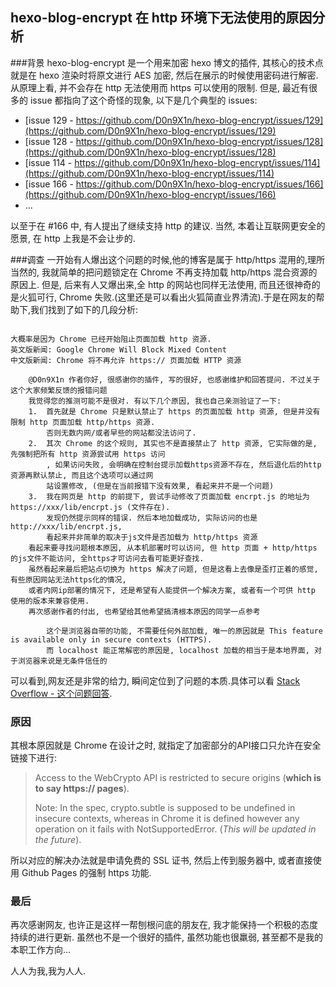 hexo-blog-encrypt 在 http 环境下无法使用的原因分析
---

###背景
hexo-blog-encrypt 是一个用来加密 hexo 博文的插件, 其核心的技术点就是在 hexo 渲染时将原文进行 AES 加密, 然后在展示的时候使用密码进行解密. 从原理上看, 并不会存在 http 无法使用而 https 可以使用的限制. 但是, 最近有很多的 issue 都指向了这个奇怪的现象, 以下是几个典型的 issues:

+ [issue 129 - https://github.com/D0n9X1n/hexo-blog-encrypt/issues/129](https://github.com/D0n9X1n/hexo-blog-encrypt/issues/129)
+ [issue 128 - https://github.com/D0n9X1n/hexo-blog-encrypt/issues/128](https://github.com/D0n9X1n/hexo-blog-encrypt/issues/128)
+ [issue 114 - https://github.com/D0n9X1n/hexo-blog-encrypt/issues/114](https://github.com/D0n9X1n/hexo-blog-encrypt/issues/114)
+ [issue 166 - https://github.com/D0n9X1n/hexo-blog-encrypt/issues/166](https://github.com/D0n9X1n/hexo-blog-encrypt/issues/166)
+ ...

以至于在 #166 中, 有人提出了继续支持 http 的建议. 当然, 本着让互联网更安全的愿景, 在 http 上我是不会让步的.

###调查
一开始有人爆出这个问题的时候,他的博客是属于 http/https 混用的,理所当然的, 我就简单的把问题锁定在 Chrome 不再支持加载 http/https 混合资源的原因上. 但是, 后来有人又爆出来,全 http 的网站也同样无法使用, 而且还很神奇的是火狐可行, Chrome 失败.(这里还是可以看出火狐简直业界清流).于是在网友的帮助下,我们找到了如下的几段分析:

```

大概率是因为 Chrome 已经开始阻止页面加载 http 资源.
英文版新闻: Google Chrome Will Block Mixed Content
中文版新闻: Chrome 将不再允许 https:// 页面加载 HTTP 资源

    @D0n9X1n 作者你好, 很感谢你的插件, 写的很好, 也感谢维护和回答提问. 不过关于这个大家频繁反馈的报错问题
    我觉得您的推测可能不是很对. 有以下几个原因, 我也自己亲测验证了一下:
    1.  首先就是 Chrome 只是默认禁止了 https 的页面加载 http 资源, 但是并没有限制 http 页面加载 http/https 资源.
        否则无数内网/或者早些的网站都没法访问了.
    2.  其次 Chrome 的这个规则, 其实也不是直接禁止了 http 资源, 它实际做的是, 先强制把所有 http 资源尝试用 https 访问
        , 如果访问失败, 会明确在控制台提示加载https资源不存在, 然后退化后的http资源再默认禁止, 而且这个选项可以通过网
        站设置修改, (但是在当前报错下没有效果, 看起来并不是一个问题)
    3.  我在网页是 http 的前提下, 尝试手动修改了页面加载 encrpt.js 的地址为 https://xxx/lib/encrpt.js (文件存在).
        发现仍然提示同样的错误. 然后本地加载成功, 实际访问的也是 http://xxx/lib/encrpt.js,
        看起来并非简单的取决于js文件是否加载为 http/https 资源
    看起来要寻找问题根本原因, 从本机部署时可以访问, 但 http 页面 + http/https 的js文件不能访问, 全https才可访问去看可能更好查找.
    虽然看起来最后把站点切换为 https 解决了问题, 但是这看上去像是歪打正着的感觉, 有些原因网站无法https化的情况,
    或者内网ip部署的情况下, 还是希望有人能提供一个解决方案, 或者有一个可供 http 使用的版本来兼容使用.
    再次感谢作者的付出, 也希望给其他希望搞清根本原因的同学一点参考

        这个是浏览器自带的功能, 不需要任何外部加载, 唯一的原因就是 This feature is available only in secure contexts (HTTPS).
        而 localhost 能正常解密的原因是, localhost 加载的相当于是本地界面, 对于浏览器来说是无条件信任的
```

可以看到,网友还是非常的给力, 瞬间定位到了问题的本质.具体可以看 [Stack Overflow - 这个问题回答](https://stackoverflow.com/questions/46468104/how-to-use-subtlecrypto-in-chrome-window-crypto-subtle-is-undefined).

### 原因
其根本原因就是 Chrome 在设计之时, 就指定了加密部分的API接口只允许在安全链接下进行:
> Access to the WebCrypto API is restricted to secure origins (**which is to say https:// pages**).
>
> Note: In the spec, crypto.subtle is supposed to be undefined in insecure contexts, whereas in Chrome it is defined however any operation on it fails with NotSupportedError. (*This will be updated in the future*).

所以对应的解决办法就是申请免费的 SSL 证书, 然后上传到服务器中, 或者直接使用 Github Pages 的强制 https 功能.

### 最后
再次感谢网友, 也许正是这样一帮刨根问底的朋友在, 我才能保持一个积极的态度持续的进行更新. 虽然也不是一个很好的插件, 虽然功能也很羸弱, 甚至都不是我的本职工作方向...

人人为我,我为人人.
